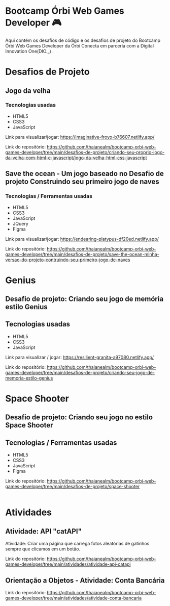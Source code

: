 # Bootcamp Órbi Web Games Developer 🎮
Aqui contém os desafios de código e os desafios de projeto do Bootcamp Órbi Web Games Developer da Órbi Conecta em parceria com a Digital Innovation One(DIO._) .

# Desafios de Projeto
## Jogo da velha
### Tecnologias usadas
- HTML5
- CSS3
- JavaScript

Link para visualizar/jogar: https://imaginative-froyo-b76607.netlify.app/

Link do repositório: https://github.com/thaianealm/bootcamp-orbi-web-games-developer/tree/main/desafios-de-projeto/criando-seu-proprio-jogo-da-velha-com-html-e-javascript/jogo-da-velha-html-css-javascript

## Save the ocean - Um jogo baseado no Desafio de projeto Construindo seu primeiro jogo de naves
### Tecnologias / Ferramentas usadas
- HTML5
- CSS3
- JavaScript
- JQuery
- Figma

Link para visualizar/jogar: https://endearing-platypus-df20ed.netlify.app/

Link do repositório: https://github.com/thaianealm/bootcamp-orbi-web-games-developer/tree/main/desafios-de-projeto/save-the-ocean-minha-versao-do-projeto-contruindo-seu-primeiro-jogo-de-naves

# Genius
## Desafio de projeto: Criando seu jogo de memória estilo Genius
## Tecnologias usadas
- HTML5
- CSS3
- JavaScript

Link para visualizar / jogar: https://resilient-granita-a97080.netlify.app/

Link do repositório: https://github.com/thaianealm/bootcamp-orbi-web-games-developer/tree/main/desafios-de-projeto/criando-seu-jogo-de-memoria-estilo-genius

# Space Shooter
## Desafio de projeto: Criando seu jogo no estilo Space Shooter
## Tecnologias / Ferramentas usadas

- HTML5
- CSS3
- JavaScript
- Figma

Link do repositório: https://github.com/thaianealm/bootcamp-orbi-web-games-developer/tree/main/desafios-de-projeto/space-shooter
<br/>
<br/>
# Atividades
## Atividade: API "catAPI"
Atividade: Criar uma página que carrega fotos aleatórias de gatinhos sempre que clicamos em um botão.

Link do repositório: https://github.com/thaianealm/bootcamp-orbi-web-games-developer/tree/main/atividades/atividade-api-catapi

## Orientação a Objetos - Atividade: Conta Bancária
Link do repositório: https://github.com/thaianealm/bootcamp-orbi-web-games-developer/tree/main/atividades/atividade-conta-bancaria
